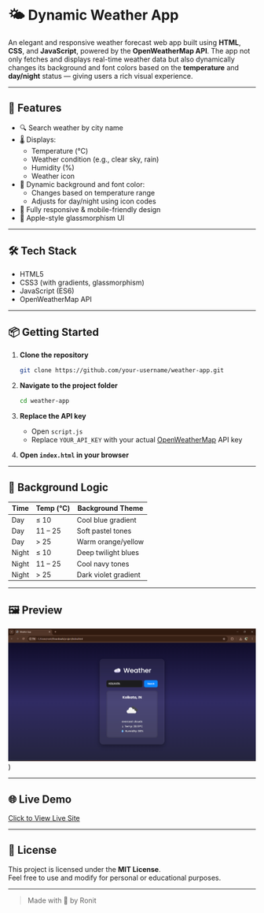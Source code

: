 
# 🌤️ Dynamic Weather App

An elegant and responsive weather forecast web app built using **HTML**, **CSS**, and **JavaScript**, powered by the **OpenWeatherMap API**. The app not only fetches and displays real-time weather data but also dynamically changes its background and font colors based on the **temperature** and **day/night** status — giving users a rich visual experience.

---

## 🚀 Features

- 🔍 Search weather by city name
- 🌡 Displays:
  - Temperature (°C)
  - Weather condition (e.g., clear sky, rain)
  - Humidity (%)
  - Weather icon
- 🎨 Dynamic background and font color:
  - Changes based on temperature range
  - Adjusts for day/night using icon codes
- 📱 Fully responsive & mobile-friendly design
- 🧊 Apple-style glassmorphism UI

---

## 🛠 Tech Stack

- HTML5
- CSS3 (with gradients, glassmorphism)
- JavaScript (ES6)
- OpenWeatherMap API

---

## 📦 Getting Started

1. **Clone the repository**
   ```bash
   git clone https://github.com/your-username/weather-app.git
   ```

2. **Navigate to the project folder**
   ```bash
   cd weather-app
   ```

3. **Replace the API key**
   - Open `script.js`
   - Replace `YOUR_API_KEY` with your actual [OpenWeatherMap](https://openweathermap.org/) API key

4. **Open `index.html` in your browser**

---

## 🌈 Background Logic

| Time  | Temp (°C)      | Background Theme            |
|-------|----------------|-----------------------------|
| Day   | ≤ 10           | Cool blue gradient          |
| Day   | 11 – 25        | Soft pastel tones           |
| Day   | > 25           | Warm orange/yellow          |
| Night | ≤ 10           | Deep twilight blues         |
| Night | 11 – 25        | Cool navy tones             |
| Night | > 25           | Dark violet gradient        |

---

## 🖼️ Preview

![App Preview](preview.png))

---

## 🌐 Live Demo

[Click to View Live Site](https://ronitbera.github.io/WeatherApp/)

---

## 📄 License

This project is licensed under the **MIT License**.  
Feel free to use and modify for personal or educational purposes.

---

> Made with 💙 by Ronit
